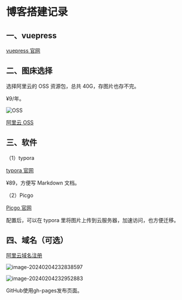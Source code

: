 # 博客搭建记录

## 一、vuepress

[vuepress 官网](https://v2.vuepress.vuejs.org/zh/)

## 二、图床选择

选择阿里云的 OSS 资源包，总共 40G，存图片也存不完。

¥9/年。

![OSS](https://csnotes.oss-cn-beijing.aliyuncs.com/photos/oss.jpg)

[阿里云 OSS](https://www.aliyun.com/product/oss)

## 三、软件

（1）typora

[typora 官网](https://typoraio.cn/#/)

¥89，方便写 Markdown 文档。

（2）Picgo

[Picgo 官网](https://molunerfinn.com/PicGo/)

配置后，可以在 typora 里将图片上传到云服务器，加速访问，也方便迁移。

## 四、域名（可选）

[阿里云域名注册](https://wanwang.aliyun.com/domain/tld?spm=5176.27125207.J_9945901770.functions-listName0-cardsRight0.3604469cYU2tQ3#.com)

![image-20240204232838597](https://csnotes.oss-cn-beijing.aliyuncs.com/photos/image-20240204232838597.png)

![image-20240204232952883](https://csnotes.oss-cn-beijing.aliyuncs.com/photos/image-20240204232952883.png)

GitHub使用gh-pages发布页面。
